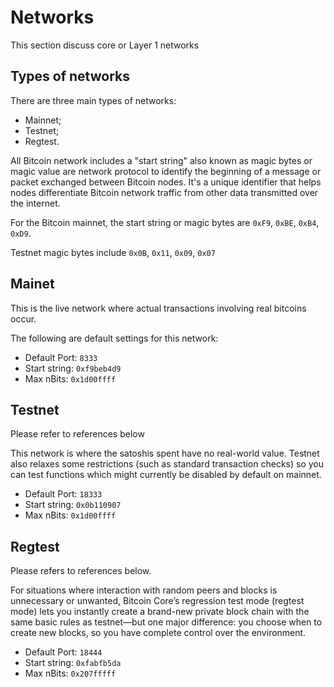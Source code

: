 # Networks

This section discuss core or Layer 1 networks

## Types of networks

There are three main types of networks:

* Mainnet;
* Testnet;
* Regtest.

All Bitcoin network includes a "start string" also known as magic bytes or magic value are network protocol to identify the beginning of a message or packet exchanged between Bitcoin nodes. It's a unique identifier that helps nodes differentiate Bitcoin network traffic from other data transmitted over the internet.

For the Bitcoin mainnet, the start string or magic bytes are `0xF9`, `0xBE`, `0xB4`, `0xD9`.

Testnet magic bytes include `0x0B`, `0x11`, `0x09`, `0x07`

## Mainet

This is the live network where actual transactions involving real bitcoins occur.

The following are default settings for this network:

* Default Port: `8333`
* Start string: `0xf9beb4d9`
* Max nBits: `0x1d00ffff`

## Testnet

Please refer to references below

This network is where the satoshis spent have no real-world value. Testnet also relaxes some restrictions (such as standard transaction checks) so you can test functions which might currently be disabled by default on mainnet.

* Default Port: `18333`
* Start string: `0x0b110907`
* Max nBits: `0x1d00ffff`

## Regtest

Please refers to references below.

For situations where interaction with random peers and blocks is unnecessary or unwanted, Bitcoin Core’s regression test mode (regtest mode) lets you instantly create a brand-new private block chain with the same basic rules as testnet—but one major difference: you choose when to create new blocks, so you have complete control over the environment.

* Default Port: `18444`
* Start string: `0xfabfb5da`
* Max nBits: `0x207fffff`